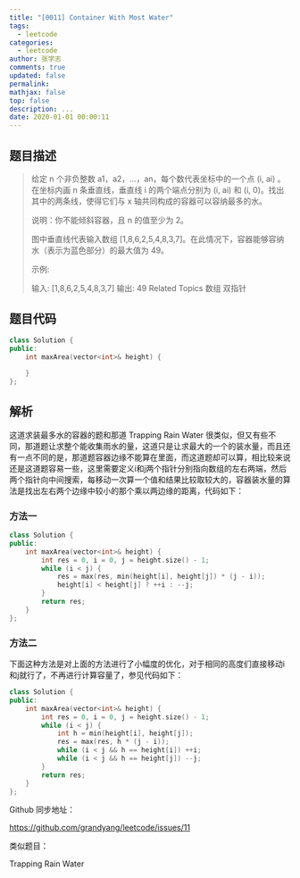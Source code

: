 ```yaml
---
title: "[0011] Container With Most Water"
tags:
  - leetcode
categories:
  - leetcode
author: 张学志
comments: true
updated: false
permalink:
mathjax: false
top: false
description: ...
date: 2020-01-01 00:00:11
---
```


## 题目描述

> 给定 n 个非负整数 a1，a2，...，an，每个数代表坐标中的一个点 (i, ai) 。在坐标内画 n 条垂直线，垂直线 i 的两个端点分别为 (i, ai) 和 (i, 0)。找出其中的两条线，使得它们与 x 轴共同构成的容器可以容纳最多的水。 
> 
> 说明：你不能倾斜容器，且 n 的值至少为 2。 
> 
> 
> 
> 图中垂直线代表输入数组 [1,8,6,2,5,4,8,3,7]。在此情况下，容器能够容纳水（表示为蓝色部分）的最大值为 49。 
> 
> 
> 
> 示例: 
> 
> 输入: [1,8,6,2,5,4,8,3,7]
> 输出: 49 
> Related Topics 数组 双指针

## 题目代码

```cpp
class Solution {
public:
    int maxArea(vector<int>& height) {
        
    }
};
```

## 解析

这道求装最多水的容器的题和那道 Trapping Rain Water 很类似，但又有些不同，那道题让求整个能收集雨水的量，这道只是让求最大的一个的装水量，而且还有一点不同的是，那道题容器边缘不能算在里面，而这道题却可以算，相比较来说还是这道题容易一些，这里需要定义i和j两个指针分别指向数组的左右两端，然后两个指针向中间搜索，每移动一次算一个值和结果比较取较大的，容器装水量的算法是找出左右两个边缘中较小的那个乘以两边缘的距离，代码如下：

### 方法一

```cpp
class Solution {
public:
    int maxArea(vector<int>& height) {
        int res = 0, i = 0, j = height.size() - 1;
        while (i < j) {
            res = max(res, min(height[i], height[j]) * (j - i));
            height[i] < height[j] ? ++i : --j;
        }
        return res;
    }
};
```

### 方法二

下面这种方法是对上面的方法进行了小幅度的优化，对于相同的高度们直接移动i和j就行了，不再进行计算容量了，参见代码如下：

```cpp
class Solution {
public:
    int maxArea(vector<int>& height) {
        int res = 0, i = 0, j = height.size() - 1;
        while (i < j) {
            int h = min(height[i], height[j]);
            res = max(res, h * (j - i));
            while (i < j && h == height[i]) ++i;
            while (i < j && h == height[j]) --j;
        }
        return res;
    }
};
```

Github 同步地址：

https://github.com/grandyang/leetcode/issues/11

 

类似题目：

Trapping Rain Water



